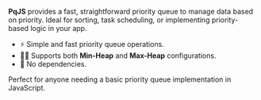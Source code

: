 **PqJS** provides a fast, straightforward priority queue to manage data based on priority. Ideal for sorting, task scheduling, or implementing priority-based logic in your app.

- ⚡ Simple and fast priority queue operations.
- 🔽🔼 Supports both **Min-Heap** and **Max-Heap** configurations.
- 🌱 No dependencies.

Perfect for anyone needing a basic priority queue implementation in JavaScript.

